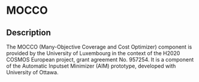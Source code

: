 # MOCCO

## Description

The MOCCO (Many-Objective Coverage and Cost Optimizer) component is provided by the University of Luxembourg in the context of the H2020 COSMOS European project, grant agreement No. 957254.
It is a component of the Automatic Inputset Minimizer (AIM) prototype, developed with University of Ottawa.
